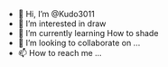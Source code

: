 - 👋 Hi, I’m @Kudo3011
- 👀 I’m interested in draw
- 🌱 I’m currently learning How to shade
- 💞️ I’m looking to collaborate on ...
- 📫 How to reach me ...

<!---
Kudo3011/Kudo3011 is a ✨ special ✨ repository because its `README.md` (this file) appears on your GitHub profile.
You can click the Preview link to take a look at your changes.
--->
